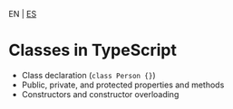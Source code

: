 <!-- MULTILANGUAJE MENU START -->
EN | [ES](https://lckpig.gitbook.io/es-practical-dev-handbook/typescript/object-oriented-programming/classes)
<!-- MULTILANGUAJE MENU END -->

# Classes in TypeScript

- Class declaration (`class Person {}`)
- Public, private, and protected properties and methods
- Constructors and constructor overloading 